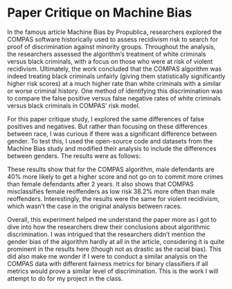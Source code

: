 # Paper Critique on Machine Bias

In the famous article Machine Bias by Propublica, researchers explored the COMPAS software historically used to assess recidivism risk to search for proof of discrimination against minority groups. Throughout the analysis, the researchers assessed the algorithm’s treatment of white criminals versus black criminals, with a focus on those who were at risk of violent recidivism. Ultimately, the work concluded that the COMPAS algorithm was indeed treating black criminals unfairly (giving them statistically significantly higher risk scores) at a much higher rate than white criminals with a similar or worse criminal history. One method of identifying this discrimination was to compare the false positive versus false negative rates of white criminals versus black criminals in COMPAS’ risk model.

For this paper critique study, I explored the same differences of false positives and negatives. But rather than focusing on these differences between race, I was curious if there was a significant difference between gender. To test this, I used the open-source code and datasets from the Machine Bias study and modified their analysis to include the differences between genders. The results were as follows:

These results show that for the COMPAS algorithm, male defendants are 40% more likely to get a higher score and not go on to commit more crimes than female defendants after 2 years. It also shows that COMPAS misclassifies female reoffenders as low risk 38.2% more often than male reoffenders. Interestingly, the results were the same for violent recidivism, which wasn’t the case in the original analysis between races.

Overall, this experiment helped me understand the paper more as I got to dive into how the researchers drew their conclusions about algorithmic discrimination. I was intrigued that the researchers didn’t mention the gender bias of the algorithm hardly at all in the article, considering it is quite prominent in the results here (though not as drastic as the racial bias). This did also make me wonder if I were to conduct a similar analysis on the COMPAS data with different fairness metrics for binary classifiers if all metrics would prove a similar level of discrimination. This is the work I will attempt to do for my project in the class.
